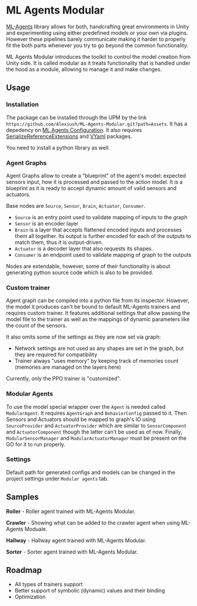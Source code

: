 # ML Agents Modular

[ML-Agents](https://github.com/Unity-Technologies/ml-agents) library allows for both, handcrafting great environments in Unity and experimenting using 
either predefined models or your own via plugins. However these pipelines barely communicate making it harder to properly fit the both parts whenever you try to
go beyond the common functionality.

ML Agents Modular introduces the toolkit to control the model creation from Unity side. 
It is called modular as it treats functionality that is handled under the hood as a module, allowing to manage it and make changes.

## Usage

### Installation

The package can be installed through the UPM by the link `https://github.com/Alexiush/ML-Agents-Modular.git?path=Assets`.
It has a depedency on [ML Agents Configuration](https://github.com/Alexiush/ML-Agents-Configuration).
It also requires [SerializeReferenceExtensions](https://github.com/mackysoft/Unity-SerializeReferenceExtensions) 
and [VYaml](https://github.com/hadashiA/VYaml) packages.

You need to install a python library as well.

### Agent Graphs

Agent Graphs allow to create a "blueprint" of the agent's model: expected sensors input, how it is processed and passed to the action model.
It is a blueprint as it is ready to accept dynamic amount of valid sensors and actuators. 

Base nodes are `Source`, `Sensor`, `Brain`, `Actuator`, `Consumer`.

* `Source` is an entry point used to validate mapping of inputs to the graph
* `Sensor` is an encoder layer
* `Brain` is a layer that accepts flattened encoded inputs and processes them all together. Its output is further encoded for each of the outputs to match them,
thus it is output-driven.
* `Actuator` is a decoder layer that also requests its shapes.
* `Consumer` is an endpoint used to validate mapping of graph to the outputs  

Nodes are extendable, however, some of their functionality is about generating python source code which is also to be provided.

### Custom trainer

Agent graph can be compiled into a python file from its inspector. However, the model it produces can't be bound to default ML-Agents trainers and requires
custom trainer. It features additional settings that allow passing the model file to the trainer as well as the mappings of dynamic parameters like the count of
the sensors.

It also omits some of the settings as they are now set via graph: 
* Network settings are not used as any shapes are set in the graph, but they are required for compatibility
* Trainer always "uses memory" by keeping track of memories count (memories are managed on the layers here) 

Currently, only the PPO trainer is "customized". 

### Modular Agents

To use the model special wrapper over the `Agent` is needed called `ModularAgent`. It requires `AgentGraph` and `BehaviorConfig` passed to it. 
Then Sensors and Actuators should be mapped to graph's IO using `SourceProvider` and `ActuatorProvider` 
which are similar to `SensorComponent` and `ActuatorComponent` though the latter can't be used as of now. 
Finally, `ModularSensorManager` and `ModularActuatorManager` must be present on the GO for it to run properly.

### Settings

Default path for generated configs and models can be changed in the project settings under `Modular agents` tab.

## Samples

**Roller** - Roller agent trained with ML-Agents Modular.

**Crawler** - Showing what can be added to the crawler agent when using ML-Agents Moduale.

**Hallway** - Hallway agent trained with ML-Agents Modular.

**Sorter** - Sorter agent trained with ML-Agents Modular.

## Roadmap
* All types of trainers support
* Better support of symbolic (dynamic) values and their binding
* Optimization